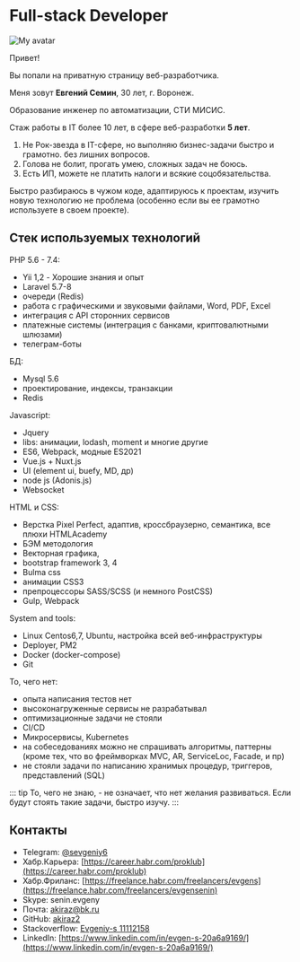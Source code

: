 # Full-stack Developer

![My avatar](/img/ava.jpeg)

Привет!

Вы попали на приватную страницу веб-разработчика.

Меня зовут **Евгений Семин**, 30 лет, г. Воронеж.

Образование инженер по автоматизации, СТИ МИСИС.

Стаж работы в IT более 10 лет, в сфере веб-разработки **5 лет**.

1. Не Рок-звезда в IT-сфере, но выполняю бизнес-задачи быстро и грамотно. без лишних вопросов.
2. Голова не болит, прогать умею, сложных задач не боюсь.
3. Есть ИП, можете не платить налоги и всякие соцобязательства.

Быстро разбираюсь в чужом коде, адаптируюсь к проектам, изучить новую технологию не проблема (особенно если вы ее грамотно используете в своем проекте).


## Стек используемых технологий

PHP 5.6 - 7.4:
- Yii 1,2 - Хорошие знания и опыт
- Laravel 5.7-8
- очереди (Redis)
- работа с графическими и звуковыми файлами, Word, PDF, Excel
- интеграция с API сторонних сервисов
- платежные системы (интеграция с банками, криптовалютными шлюзами)
- телеграм-боты

БД:
- Mysql 5.6
- проектирование, индексы, транзакции
- Redis

Javascript:
- Jquery
- libs: анимации, lodash, moment и многие другие
- ES6, Webpack, модные ES2021
- Vue.js + Nuxt.js
- UI (element ui, buefy, MD, др)
- node js (Adonis.js)
- Websocket

HTML и CSS:
- Верстка Pixel Perfect, адаптив, кроссбраузерно, семантика, все плюхи HTMLAcademy
- БЭМ методология
- Векторная графика,
- bootstrap framework 3, 4
- Bulma css
- анимации CSS3
- препроцессоры SASS/SCSS (и немного PostCSS)
- Gulp, Webpack

System and tools:
- Linux Centos6,7, Ubuntu, настройка всей веб-инфраструктуры
- Deployer, PM2
- Docker (docker-compose)
- Git

То, чего нет:
- опыта написания тестов нет
- высоконагруженные сервисы не разрабатывал
- оптимизационные задачи не стояли
- CI/CD
- Микросервисы, Kubernetes
- на собеседованиях можно не спрашивать алгоритмы, паттерны (кроме тех, что во фреймворках MVC, AR, ServiceLoc, Facade, и пр)
- не стояли задачи по написанию хранимых процедур, триггеров, представлений (SQL)

::: tip
То, чего не знаю, - не означает, что нет желания развиваться. Если будут стоять такие задачи, быстро изучу.
:::

## Контакты

* Telegram: [@sevgeniy6](https://t.me/sevgeniy6)
* Хабр.Карьера: [https://career.habr.com/proklub](https://career.habr.com/proklub)
* Хабр.Фриланс: [https://freelance.habr.com/freelancers/evgens](https://freelance.habr.com/freelancers/evgensenin)
* Skype: senin.evgeny
* Почта: akiraz@bk.ru
* GitHub: [akiraz2](https://github.com/akiraz2)
* Stackoverflow: [Evgeniy-s 11112158](https://stackoverflow.com/users/11112158/evgeniy-s)
* LinkedIn: [https://www.linkedin.com/in/evgen-s-20a6a9169/](https://www.linkedin.com/in/evgen-s-20a6a9169/)
